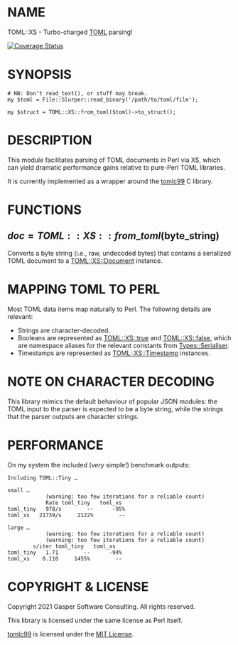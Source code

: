 # NAME

TOML::XS - Turbo-charged [TOML](https://toml.io) parsing!

<div>
    <a href='https://coveralls.io/github/FGasper/p5-TOML-XS?branch=master'><img src='https://coveralls.io/repos/github/FGasper/p5-TOML-XS/badge.svg?branch=master' alt='Coverage Status' /></a>
</div>

# SYNOPSIS

    # NB: Don’t read_text(), or stuff may break.
    my $toml = File::Slurper::read_binary('/path/to/toml/file');

    my $struct = TOML::XS::from_toml($toml)->to_struct();

# DESCRIPTION

This module facilitates parsing of TOML documents in Perl via XS,
which can yield dramatic performance gains relative to pure-Perl TOML
libraries.

It is currently implemented as a wrapper around the
[tomlc99](https://github.com/cktan/tomlc99) C library.

# FUNCTIONS

## $doc = TOML::XS::from\_toml($byte\_string)

Converts a byte string (i.e., raw, undecoded bytes) that contains a
serialized TOML document to a [TOML::XS::Document](https://metacpan.org/pod/TOML::XS::Document) instance.

# MAPPING TOML TO PERL

Most TOML data items map naturally to Perl. The following details
are relevant:

- Strings are character-decoded.
- Booleans are represented as [TOML::XS::true](https://metacpan.org/pod/TOML::XS::true) and [TOML::XS::false](https://metacpan.org/pod/TOML::XS::false),
which are namespace aliases for the relevant constants from
[Types::Serialiser](https://metacpan.org/pod/Types::Serialiser).
- Timestamps are represented as [TOML::XS::Timestamp](https://metacpan.org/pod/TOML::XS::Timestamp) instances.

# NOTE ON CHARACTER DECODING

This library mimics the default behaviour of popular JSON modules:
the TOML input to the parser is expected to be a byte string, while the
strings that the parser outputs are character strings.

# PERFORMANCE

On my system the included (_very_ simple!) benchmark outputs:

    Including TOML::Tiny …

    small …
                (warning: too few iterations for a reliable count)
                Rate toml_tiny   toml_xs
    toml_tiny   978/s        --      -95%
    toml_xs   21739/s     2122%        --

    large …
                (warning: too few iterations for a reliable count)
                (warning: too few iterations for a reliable count)
            s/iter toml_tiny   toml_xs
    toml_tiny   1.71        --      -94%
    toml_xs    0.110     1455%        --

# COPYRIGHT & LICENSE

Copyright 2021 Gasper Software Consulting. All rights reserved.

This library is licensed under the same license as Perl itself.

[tomlc99](https://github.com/cktan/tomlc99) is licensed under the
[MIT License](https://mit-license.org/).
